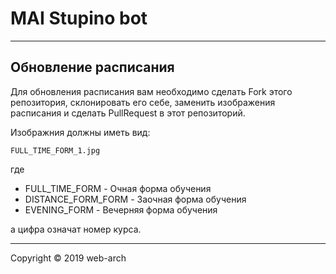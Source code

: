 # MAI Stupino bot
___
## Обновление расписания
Для обновления расписания вам необходимо сделать Fork этого репозитория, склонировать его себе, заменить изображения расписания и сделать PullRequest в этот репозиторий.

Изображния должны иметь вид:
```
FULL_TIME_FORM_1.jpg
```

где

* FULL_TIME_FORM - Очная форма обучения
* DISTANCE_FORM_FORM - Заочная форма обучения
* EVENING_FORM - Вечерняя форма обучения

а цифра означат номер курса.
___
Copyright © 2019 web-arch
